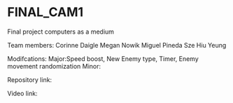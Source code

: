 # FINAL_CAM1
Final project computers as a medium

Team members:
Corinne Daigle
Megan Nowik
Miguel Pineda
Sze Hiu Yeung

Modifcations:
Major:Speed boost, New Enemy type, Timer, Enemy movement randomization
Minor:

Repository link:


Video link:
